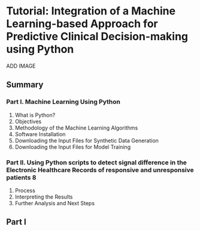 # Tutorial: Integration of a Machine Learning-based Approach for Predictive Clinical Decision-making using Python
ADD IMAGE
## Summary
### Part I. Machine Learning Using Python
1. What is Python?
2. Objectives
3. Methodology of the Machine Learning Algorithms
4. Software Installation
5. Downloading the Input Files for Synthetic Data Generation
6. Downloading the Input Files for Model Training
   
### Part II. Using Python scripts to detect signal difference in the Electronic Healthcare Records of responsive and unresponsive patients	8
1. Process
2. Interpreting the Results
3. Further Analysis and Next Steps
   
## Part I
